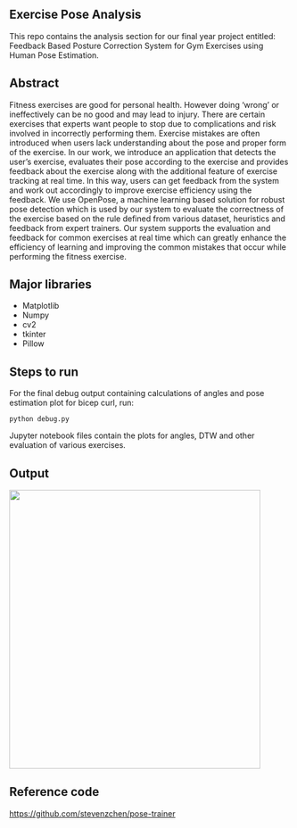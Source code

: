 ## Exercise Pose Analysis
This repo contains the analysis section for our final year project entitled: Feedback Based Posture Correction System for Gym Exercises using Human Pose Estimation.

## Abstract
Fitness exercises are good for personal health. However doing ‘wrong’ or ineffectively
can be no good and may lead to injury. There are certain exercises that experts want
people to stop due to complications and risk involved in incorrectly performing them.
Exercise mistakes are often introduced when users lack understanding about the pose
and proper form of the exercise.
In our work, we introduce an application that detects the user’s exercise, evaluates their
pose according to the exercise and provides feedback about the exercise along with the
additional feature of exercise tracking at real time. In this way, users can get feedback
from the system and work out accordingly to improve exercise efficiency using the
feedback.
We use OpenPose, a machine learning based solution for robust pose detection which is
used by our system to evaluate the correctness of the exercise based on the rule defined
from various dataset, heuristics and feedback from expert trainers. Our system supports
the evaluation and feedback for common exercises at real time which can greatly enhance the efficiency of learning and improving the common mistakes that occur while
performing the fitness exercise.

## Major libraries
- Matplotlib
- Numpy
- cv2
- tkinter
- Pillow

## Steps to run
For the final debug output containing calculations of angles and pose estimation plot for bicep curl, run:
```
python debug.py
```

Jupyter notebook files contain the plots for angles, DTW and other evaluation of various exercises.

## Output
<img src="pose_ss.png" width="450" height="500">

## Reference code
https://github.com/stevenzchen/pose-trainer
